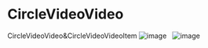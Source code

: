 # CircleVideoVideo
CircleVideoVideo&amp;CircleVideoVideoItem
![image](https://github.com/xiaobinbin7530/CircleVideoVideo/blob/master/CircleVideoView/CircleVideoItem.gif)   
![image](https://github.com/xiaobinbin7530/CircleVideoVideo/blob/master/CircleVideoView/circleview.gif)   
